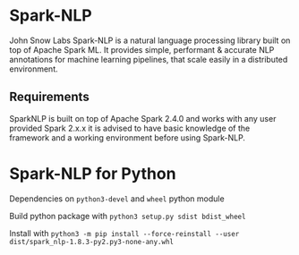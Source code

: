 # Spark-NLP
John Snow Labs Spark-NLP is a natural language processing library built on top of Apache Spark ML. It provides simple, performant & accurate NLP annotations for machine learning pipelines, that scale easily in a distributed environment.

## Requirements
SparkNLP is built on top of Apache Spark 2.4.0 and works with any user provided Spark 2.x.x it is advised to have basic knowledge of the framework and a working environment before using Spark-NLP.

# Spark-NLP for Python

Dependencies on `python3-devel` and `wheel` python module

Build python package with `python3 setup.py sdist bdist_wheel`

Install with `python3 -m pip install --force-reinstall --user dist/spark_nlp-1.8.3-py2.py3-none-any.whl`
